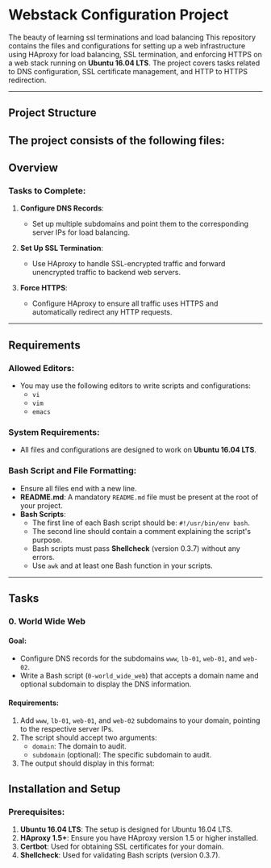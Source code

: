 # Webstack Configuration Project
The beauty of learning ssl terminations and load balancing 
This repository contains the files and configurations for setting up a web infrastructure using HAproxy for load balancing, SSL termination, and enforcing HTTPS on a web stack running on **Ubuntu 16.04 LTS**. The project covers tasks related to DNS configuration, SSL certificate management, and HTTP to HTTPS redirection.

---

## Project Structure

The project consists of the following files:
---

## Overview

### Tasks to Complete:
1. **Configure DNS Records**:
   - Set up multiple subdomains and point them to the corresponding server IPs for load balancing.
   
2. **Set Up SSL Termination**:
   - Use HAproxy to handle SSL-encrypted traffic and forward unencrypted traffic to backend web servers.

3. **Force HTTPS**:
   - Configure HAproxy to ensure all traffic uses HTTPS and automatically redirect any HTTP requests.

---

## Requirements

### Allowed Editors:
- You may use the following editors to write scripts and configurations:
  - `vi`
  - `vim`
  - `emacs`

### System Requirements:
- All files and configurations are designed to work on **Ubuntu 16.04 LTS**.

### Bash Script and File Formatting:
- Ensure all files end with a new line.
- **README.md**: A mandatory `README.md` file must be present at the root of your project.
- **Bash Scripts**:
  - The first line of each Bash script should be: `#!/usr/bin/env bash`.
  - The second line should contain a comment explaining the script's purpose.
  - Bash scripts must pass **Shellcheck** (version 0.3.7) without any errors.
  - Use `awk` and at least one Bash function in your scripts.

---

## Tasks

### 0. **World Wide Web**
#### Goal:
- Configure DNS records for the subdomains `www`, `lb-01`, `web-01`, and `web-02`.
- Write a Bash script (`0-world_wide_web`) that accepts a domain name and optional subdomain to display the DNS information.

#### Requirements:
1. Add `www`, `lb-01`, `web-01`, and `web-02` subdomains to your domain, pointing to the respective server IPs.
2. The script should accept two arguments:
   - `domain`: The domain to audit.
   - `subdomain` (optional): The specific subdomain to audit.
3. The output should display in this format:


## Installation and Setup

### Prerequisites:
1. **Ubuntu 16.04 LTS**: The setup is designed for Ubuntu 16.04 LTS.
2. **HAproxy 1.5+**: Ensure you have HAproxy version 1.5 or higher installed.
3. **Certbot**: Used for obtaining SSL certificates for your domain.
4. **Shellcheck**: Used for validating Bash scripts (version 0.3.7).
